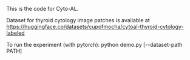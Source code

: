 This is the code for Cyto-AL.

Dataset for thyroid cytology image patches is available at https://huggingface.co/datasets/cupofmocha/cytoal-thyroid-cytology-labeled

To run the experiment (with pytorch): python demo.py [--dataset-path PATH]